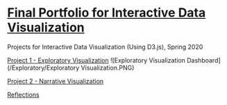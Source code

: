# [Final Portfolio for Interactive Data Visualization](https://sheri-kamal.github.io/DATA73200-SP2020/)
Projects for Interactive Data Visualization (Using D3.js), Spring 2020

[Project 1 - Exploratory Visualization](https://sheri-kamal.github.io/DATA73200-SP2020/Exploratory/)
![Exploratory Visualization Dashboard](/Exploratory/Exploratory Visualization.PNG)

[Project 2 - Narrative Visualization](https://sheri-kamal.github.io/DATA73200-SP2020/Narrative/)


[Reflections]()
